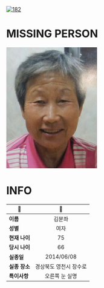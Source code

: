 [![182](https://img.shields.io/badge/%EC%8B%A4%EC%A2%85%EC%8B%A0%EA%B3%A0%EB%8A%94%20%EA%B5%AD%EB%B2%88%EC%97%86%EC%9D%B4-182-blue)](http://safe182.go.kr/index.do)

# MISSING PERSON

<img src="./missing_person.jpg">

# INFO

|🔑|💎|
|--|:--:|
|**이름**|김분좌|
|**성별**|여자|
|**현재 나이**|75|
|**당시 나이**|66|
|**실종일**|2014/06/08|
|**실종 장소**|경상북도 영천시 장수로 |
|**특이사항**|오른쪽 눈 실명|
